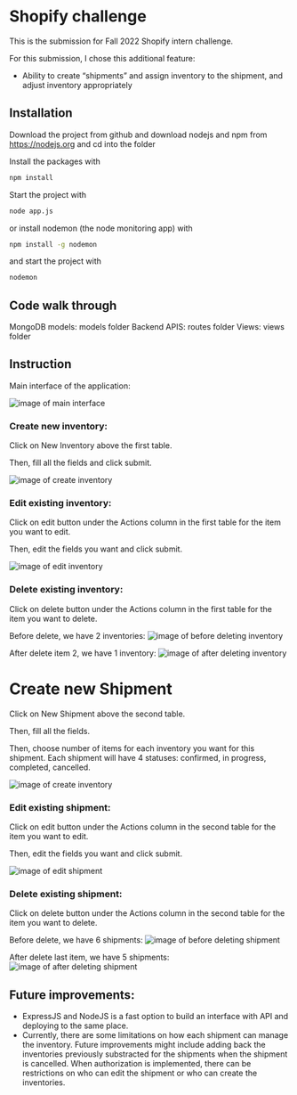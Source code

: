 # Shopify challenge

This is the submission for Fall 2022 Shopify intern challenge.

For this submission, I chose this additional feature:

-   Ability to create “shipments” and assign inventory to the shipment, and adjust inventory appropriately

## Installation
Download the project from github and download nodejs and npm from https://nodejs.org
and cd into the folder

Install the packages with
``` bash
npm install
```
Start the project with
``` bash
node app.js
```
or install nodemon (the node monitoring app) with
``` bash
npm install -g nodemon
```
and start the project with
``` bash
nodemon
```

## Code walk through

MongoDB models: models folder
Backend APIS: routes folder
Views: views folder

## Instruction

Main interface of the application:

![image of main interface](https://user-images.githubusercontent.com/74166827/164124058-839ae9b4-f81b-4b2b-a91b-0edb5bef9551.png)

### Create new inventory:

Click on New Inventory above the first table.

Then, fill all the fields and click submit.

![image of create inventory](https://user-images.githubusercontent.com/74166827/164124845-1c22c1b2-4d09-4d5b-a242-80188e94754d.png)

### Edit existing inventory:

Click on edit button under the Actions column in the first table for the item you want to edit.

Then, edit the fields you want and click submit.

![image of edit inventory](https://user-images.githubusercontent.com/74166827/164124965-ab153ae9-d740-46d3-8e55-4cb49b41a3cc.png)

### Delete existing inventory:

Click on delete button under the Actions column in the first table for the item you want to delete.

Before delete, we have 2 inventories:
![image of before deleting inventory](https://user-images.githubusercontent.com/74166827/164125119-2159dca8-d353-463b-a727-57153f788a3f.png)

After delete item 2, we have 1 inventory:
![image of after deleting inventory](https://user-images.githubusercontent.com/74166827/164125138-9842f4ed-00ea-4b42-be15-66dcfb3636ff.png)

# Create new Shipment

Click on New Shipment above the second table.

Then, fill all the fields.

Then, choose number of items for each inventory you want for this shipment. Each shipment will have 4 statuses: confirmed, in progress, completed, cancelled.

![image of create inventory](https://user-images.githubusercontent.com/74166827/164125618-88341898-cc5e-458c-9348-ebb605b34f17.png)

### Edit existing shipment:

Click on edit button under the Actions column in the second table for the item you want to edit.

Then, edit the fields you want and click submit.

![image of edit shipment](https://user-images.githubusercontent.com/74166827/164125727-3062e96f-6a82-4697-b336-7457e473a9be.png)

### Delete existing shipment:

Click on delete button under the Actions column in the second table for the item you want to delete.

Before delete, we have 6 shipments:
![image of before deleting shipment](https://user-images.githubusercontent.com/74166827/164125906-57957cec-89b4-45da-833b-e1d2cfeacbab.png)

After delete last item, we have 5 shipments:
![image of after deleting shipment](https://user-images.githubusercontent.com/74166827/164125938-00a4e002-32c7-455d-bf61-951a79fe6b16.png)

## Future improvements:

- ExpressJS and NodeJS is a fast option to build an interface with API and deploying to the same place. 
- Currently, there are some limitations on how each shipment can manage the inventory. Future improvements might include adding back the inventories previously substracted for the shipments when the shipment is cancelled. When authorization is implemented, there can be restrictions on who can edit the shipment or who can create the inventories.